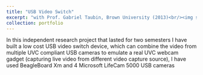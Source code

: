 ```yaml
---
title: "USB Video Switch"
excerpt: "with Prof. Gabriel Taubin, Brown University (2013)<br/><img src='/images/usb_video_switch.png'>"
collection: portfolio
---
```


 In this independent research project that lasted for two semesters I have built a low cost USB video switch device, which can combine the video from multiple UVC compliant USB cameras to emulate a real UVC webcam gadget (capturing live video from different video capture source), I have used BeagleBoard Xm and 4 Microsoft LifeCam 5000 USB cameras
